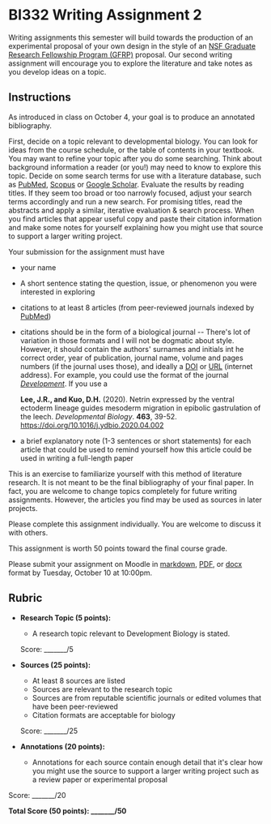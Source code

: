 # BI332 Writing Assignment 2

Writing assignments this semester will build towards the production of an experimental proposal of your own design in the style of an [NSF Graduate Research Fellowship Program (GFRP)](https://www.nsfgrfp.org/) proposal. Our second writing assignment will encourage you to explore the literature and take notes as you develop ideas on a topic. 

## Instructions

As introduced in class on October 4, your goal is to produce an annotated bibliography. 

First, decide on a topic relevant to developmental biology. You can look for ideas from the course schedule, or the table of contents in your textbook. You may want to refine your topic after you do some searching. Think about background information a reader (or you!) may need to know to explore this topic. Decide on some search terms for use with a literature database, such as [PubMed](https://pubmed.ncbi.nlm.nih.gov/), [Scopus](https://colby.idm.oclc.org/login?url=https://www.scopus.com/) or [Google Scholar](https://scholar.google.com/). Evaluate the results by reading titles. If they seem too broad or too narrowly focused, adjust your search terms accordingly and run a new search. For promising titles, read the abstracts and apply a similar, iterative evaluation & search process. When you find articles that appear useful copy and paste their citation information and make some notes for yourself explaining how you might use that source to support a larger writing project. 

Your submission for the assignment must have 

- your name

- A short sentence stating the question, issue, or phenomenon you were interested in exploring

- citations to at least 8 articles (from peer-reviewed journals indexed by [PubMed](https://pubmed.ncbi.nlm.nih.gov))

- citations should be in the form of a biological journal -- There's lot of variation in those formats and I will not be dogmatic about style. However, it should contain the authors' surnames and initials int he correct order, year of publication, journal name, volume and pages numbers (if the journal uses those), and ideally a [DOI](https://www.doi.org/) or [URL](https://en.wikipedia.org/wiki/URL) (internet address). For example, you could use the format of the journal *[Development](https://dev.biologists.org/content/manuscript-prep#3.3.)*. If you use a 

  **Lee, J.R., and Kuo, D.H.** (2020). Netrin expressed by the ventral ectoderm lineage guides mesoderm migration in epibolic gastrulation of the leech. *Developmental Biology*. **463**, 39-52. https://doi.org/10.1016/j.ydbio.2020.04.002

- a brief explanatory note (1-3 sentences or short statements) for each article that could be used to remind yourself how this article could be used in writing a full-length paper

This is an exercise to familiarize yourself with this method of literature research. It is not meant to be the final bibliography of your final paper. In fact, you are welcome to change topics completely for future writing assignments. However, the articles you find may be used as sources in later projects.

Please complete this assignment individually. You are welcome to discuss it with others. 

This assignment is worth 50 points toward the final course grade. 

Please submit your assignment on Moodle in [markdown](https://www.markdownguide.org/), [PDF](https://www.adobe.com/acrobat/about-adobe-pdf.html), or [docx](https://docs.fileformat.com/word-processing/docx/) format by Tuesday, October 10 at 10:00pm.







## Rubric

- **Research Topic (5 points):**

  - A research topic relevant to Development Biology is stated.
  
  Score: _______/5
  
- **Sources (25 points):**

  - At least 8 sources are listed
  - Sources are relevant to the research topic
  - Sources are from reputable scientific journals or edited volumes that have been peer-reviewed
  - Citation formats are acceptable for biology

  Score: _______/25

- **Annotations (20 points):**

  - Annotations for each source contain enough detail that it's clear how you might use the source to support a larger writing project such as a review paper or experimental proposal
  

Score: _______/20



**Total Score (50 points): _______/50**

